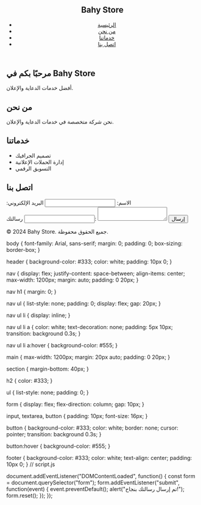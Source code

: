 
<!DOCTYPE html>
<html lang="ar">
<head>
    <meta charset="UTF-8">
    <meta name="viewport" content="width=device-width, initial-scale=1.0">
    <title>Bahy Store</title>
    <link rel="stylesheet" href="styles.css">
    <link rel="stylesheet" href="style.css">
    
</head>
<body>
    <header>
        <nav>
            <h1>Bahy Store</h1>
            <ul>
                <li><a href="#home">الرئيسية</a></li>
                <li><a href="#about">من نحن</a></li>
                <li><a href="#services">خدماتنا</a></li>
                <li><a href="#contact">اتصل بنا</a></li>
            </ul>
        </nav>
    </header>
    <main>
        <section id="home">
            <h2>مرحبًا بكم في Bahy Store</h2>
            <p>أفضل خدمات الدعاية والإعلان.</p>
        </section>
        <section id="about">
            <h2>من نحن</h2>
            <p>نحن شركة متخصصة في خدمات الدعاية والإعلان.</p>
        </section>
        <section id="services">
            <h2>خدماتنا</h2>
            <ul>
                <li>تصميم الجرافيك</li>
                <li>إدارة الحملات الإعلانية</li>
                <li>التسويق الرقمي</li>
            </ul>
        </section>
        <section id="contact">
            <h2>اتصل بنا</h2>
            <form>
                <label for="name">الاسم:</label>
                <input type="text" id="name" name="name" required>
                <label for="email">البريد الإلكتروني:</label>
                <input type="email" id="email" name="email" required>
                <label for="message">رسالتك:</label>
                <textarea id="message" name="message" required></textarea>
                <button type="submit">إرسال</button>
            </form>
        </section>
    </main>
    <footer>
        <p>&copy; 2024 Bahy Store. جميع الحقوق محفوظة.</p>
    </footer>
    <script src="script.js"></script>
</body>
</html>

body {
    font-family: Arial, sans-serif;
    margin: 0;
    padding: 0;
    box-sizing: border-box;
}

header {
    background-color: #333;
    color: white;
    padding: 10px 0;
}

nav {
    display: flex;
    justify-content: space-between;
    align-items: center;
    max-width: 1200px;
    margin: auto;
    padding: 0 20px;
}

nav h1 {
    margin: 0;
}

nav ul {
    list-style: none;
    padding: 0;
    display: flex;
    gap: 20px;
}

nav ul li {
    display: inline;
}

nav ul li a {
    color: white;
    text-decoration: none;
    padding: 5px 10px;
    transition: background 0.3s;
}

nav ul li a:hover {
    background-color: #555;
}

main {
    max-width: 1200px;
    margin: 20px auto;
    padding: 0 20px;
}

section {
    margin-bottom: 40px;
}

h2 {
    color: #333;
}

ul {
    list-style: none;
    padding: 0;
}

form {
    display: flex;
    flex-direction: column;
    gap: 10px;
}

input, textarea, button {
    padding: 10px;
    font-size: 16px;
}

button {
    background-color: #333;
    color: white;
    border: none;
    cursor: pointer;
    transition: background 0.3s;
}

button:hover {
    background-color: #555;
}

footer {
    background-color: #333;
    color: white;
    text-align: center;
    padding: 10px 0;
}
 // script.js

 document.addEventListener("DOMContentLoaded", function() {
    const form = document.querySelector("form");
    form.addEventListener("submit", function(event) {
        event.preventDefault();
        alert("تم إرسال رسالتك بنجاح!");
        form.reset();
    });
});
